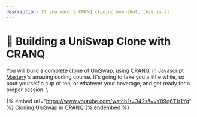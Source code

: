 ```yaml
---
description: If you want a CRANQ cloning moonshot, this is it.
---
```


# 💱 Building a UniSwap Clone with CRANQ

You will build a complete clone of UniSwap, using CRANQ, in [Javascript Mastery](https://www.youtube.com/c/JavaScriptMastery)'s amazing coding course.  It's going to take you a little while, so pour yourself a cup of tea, or whatever your beverage, and get ready for a proper session.  \


{% embed url="https://www.youtube.com/watch?t=342s&v=Y89q6T1r1Yg" %}
Cloning UniSwap in CRANQ
{% endembed %}
